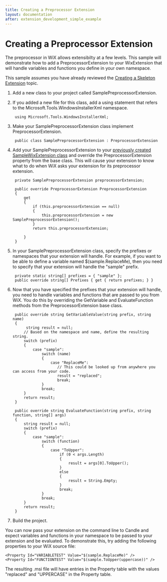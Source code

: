 ```yaml
---
title: Creating a Preprocessor Extension
layout: documentation
after: extension_development_simple_example
---
```


# Creating a Preprocessor Extension

The preprocessor in WiX allows extensibilty at a few levels. This sample will demonstrate how to add a PreprocessorExtension to your WixExtension that will handle variables and functions you define in your own namespace.

This sample assumes you have already reviewed the [Creating a Skeleton Extension](extension_development_simple_example.html) topic.

1. Add a new class to your project called SamplePreprocessorExtension.
1. If you added a new file for this class, add a using statement that refers to the Microsoft.Tools.WindowsInstallerXml namespace.

        using Microsoft.Tools.WindowsInstallerXml;
1. Make your SamplePreprocessorExtension class implement PreprocessorExtension.

        public class SamplePreprocessorExtension : PreprocessorExtension
1. Add your SamplePreprocessorExtension to your [previously created SampleWixExtension class](extension_development_simple_example.html) and override the PreprocessorExtension property from the base class. This will cause your extension to know what to do when WiX asks your extension for its preprocessor extension.

        private SamplePreprocessorExtension preprocessorExtension; 
        
        public override PreprocessorExtension PreprocessorExtension 
        { 
            get
            { 
                if (this.preprocessorExtension == null) 
                { 
                    this.preprocessorExtension = new SamplePreprocessorExtension();
                } 
                return this.preprocessorExtension; 
        
            } 
        }
1. In your SamplePreprocessorExtension class, specify the prefixes or namespaces that your extension will handle. For example, if you want to be able to define a variable named $(sample.ReplaceMe), then you need to specify that your extension will handle the &quot;sample&quot; prefix.

        private static string[] prefixes = { "sample" }; 
        public override string[] Prefixes { get { return prefixes; } }
1. Now that you have specified the prefixes that your extension will handle, you need to handle variables and functions that are passed to you from WiX. You do this by overriding the GetVariable and EvaluateFunction methods from the PreprocessorExtension base class.

        public override string GetVariableValue(string prefix, string name) 
        { 
             string result = null; 
            // Based on the namespace and name, define the resulting string. 
            switch (prefix) 
            { 
                case "sample": 
                    switch (name) 
                    { 
                        case "ReplaceMe": 
                           // This could be looked up from anywhere you can access from your code. 
                           result = "replaced"; 
                           break; 
                    } 
                    break; 
            }  
            return result; 
        }  
           
        public override string EvaluateFunction(string prefix, string function, string[] args) 
        { 
            string result = null; 
            switch (prefix) 
            { 
                case "sample": 
                    switch (function)  
                    { 
                        case "ToUpper": 
                            if (0 < args.Length)  
                            { 
                                result = args[0].ToUpper(); 
                            } 
                            else 
                            { 
                                result = String.Empty;  
                            } 
                            break;  
                    }  
                    break;  
            }  
            return result; 
        }
1. Build the project.

You can now pass your extension on the command line to Candle and expect variables and functions in your namespace to be passed to your extension and be evaluated. To demonstrate this, try adding the following properties to your WiX source file:

    <Property Id="VARIABLETEST" Value="$(sample.ReplaceMe)" />
    <Property Id="FUNCTIONTEST" Value="$(sample.ToUpper(uppercase))" />

The resulting .msi file will have entries in the Property table with the values &quot;replaced&quot; and &quot;UPPERCASE&quot; in the Property table.

